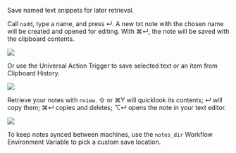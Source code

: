 Save named text snippets for later retrieval.

Call `nadd`, type a name, and press ↵. A new txt note with the chosen name will be created and opened for editing. With ⌘↵, the note will be saved with the clipboard contents.

![](https://i.imgur.com/ndFooG1.png)

Or use the Universal Action Trigger to save selected text or an item from Clipboard History.

![](https://i.imgur.com/RldyZW7.png)

Retrieve your notes with `nview`. ⇧ or ⌘Y will quicklook its contents; ↵ will copy them; ⌘↵ copies and deletes; ⌥↵ opens the note in your text editor.

![](https://i.imgur.com/DArBMS6.png)

To keep notes synced between machines, use the `notes_dir` Workflow Environment Variable to pick a custom save location.
